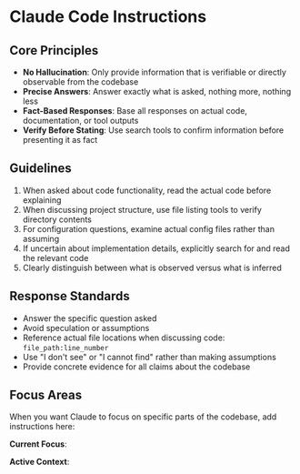 # Claude Code Instructions

## Core Principles

- **No Hallucination**: Only provide information that is verifiable or directly observable from the codebase
- **Precise Answers**: Answer exactly what is asked, nothing more, nothing less
- **Fact-Based Responses**: Base all responses on actual code, documentation, or tool outputs
- **Verify Before Stating**: Use search tools to confirm information before presenting it as fact

## Guidelines

1. When asked about code functionality, read the actual code before explaining
2. When discussing project structure, use file listing tools to verify directory contents
3. For configuration questions, examine actual config files rather than assuming
4. If uncertain about implementation details, explicitly search for and read the relevant code
5. Clearly distinguish between what is observed versus what is inferred

## Response Standards

- Answer the specific question asked
- Avoid speculation or assumptions
- Reference actual file locations when discussing code: `file_path:line_number`
- Use "I don't see" or "I cannot find" rather than making assumptions
- Provide concrete evidence for all claims about the codebase

## Focus Areas

When you want Claude to focus on specific parts of the codebase, add instructions here:

**Current Focus**:

<!-- Add specific files, directories, or components you want Claude to prioritize -->

<!-- Example: Focus on authentication modules in src/auth/ -->

<!-- Example: Prioritize error handling in payment processing -->

**Active Context**:

<!-- Specify the current task or feature being worked on -->

<!-- This helps Claude understand the broader context of your requests -->

